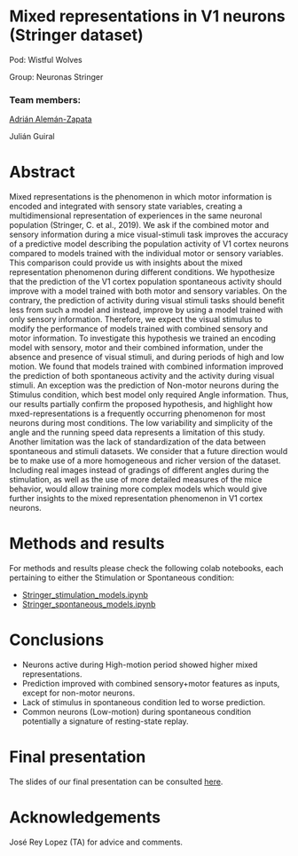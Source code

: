 # Mixed representations in V1 neurons (Stringer dataset)
Pod: Wistful Wolves 

Group: Neuronas Stringer

### Team members:

[Adrián Alemán-Zapata](https://github.com/Aleman-Z)

Julián Guiral

# Abstract
Mixed representations is the phenomenon in which motor information is encoded and integrated with sensory state variables, creating a multidimensional representation of experiences in the same neuronal population (Stringer, C. et al., 2019). We ask if the combined motor and sensory information during a mice visual-stimuli task improves the accuracy of a predictive model describing the population activity of V1 cortex neurons compared to models trained with the individual motor or sensory variables. This comparison could provide us with insights about the mixed representation phenomenon during different conditions. We hypothesize that the prediction of the V1 cortex population spontaneous activity should improve with a model trained with both motor and sensory variables. On the contrary, the prediction of activity during visual stimuli tasks should benefit less from such a model and instead, improve by using a model trained with only sensory information. Therefore, we expect the visual stimulus to modify the performance of models trained with combined sensory and motor information. To investigate this hypothesis we trained an encoding model with sensory, motor and their combined  information, under the absence and presence of visual stimuli, and during periods of high and low motion. We found that models trained with combined information improved the prediction of both spontaneous activity and the activity during visual stimuli. An exception was the prediction of Non-motor neurons during the Stimulus condition, which best model only required Angle information.  Thus, our results partially confirm the proposed hypothesis, and highlight how mxed-representations is a frequently occurring phenomenon for most neurons during most conditions. The low variability and simplicity of the angle and the running speed data represents a limitation of this study. Another limitation was the lack of standardization of the data between spontaneous and stimuli datasets. We consider that a future direction would be to make use of a more homogeneous and richer version of the dataset. Including real images instead of gradings of different angles during the stimulation, as well as the use of more detailed measures of the mice behavior, would allow training more complex models which would give further insights to the mixed representation phenomenon in V1 cortex neurons. 

# Methods and results
For methods and results please check the following colab notebooks, each pertaining to either the Stimulation or Spontaneous condition:

- [Stringer_stimulation_models.ipynb](https://github.com/Aleman-Z/StringerNeurons/blob/main/Stringer_stimulation_models.ipynb) 
- [Stringer_spontaneous_models.ipynb](https://github.com/Aleman-Z/StringerNeurons/blob/main/Stringer_spontaneous_models.ipynb)

# Conclusions

- Neurons active during High-motion period showed higher mixed representations. 
- Prediction improved with combined sensory+motor features as inputs, except for non-motor neurons.  
- Lack of stimulus in spontaneous condition led to worse prediction.
- Common neurons (Low-motion) during spontaneous condition potentially a signature of resting-state replay.

# Final presentation
The slides of our final presentation can be consulted [here](https://github.com/Aleman-Z/StringerNeurons/blob/main/Project_mixed_representations.pdf). 

# Acknowledgements
José Rey Lopez (TA) for advice and comments. 

